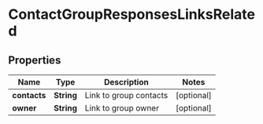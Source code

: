 

# ContactGroupResponsesLinksRelated


## Properties

| Name | Type | Description | Notes |
|------------ | ------------- | ------------- | -------------|
|**contacts** | **String** | Link to group contacts |  [optional] |
|**owner** | **String** | Link to group owner |  [optional] |



